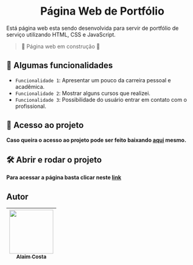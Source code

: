 <h1 align="center">Página Web de Portfólio</h1>

Está página web esta sendo desenvolvida para servir de portfólio de serviço utilizando HTML, CSS e JavaScript.<br>


>:construction: Página web em construção :construction:



## :hammer: Algumas funcionalidades
- `Funcionalidade 1`: Apresentar um pouco da carreira pessoal e acadêmica.
- `Funcionalidade 2`: Mostrar alguns cursos que realizei.
- `Funcionalidade 3`: Possibilidade do usuário entrar em contato com o profissional.

## 📁 Acesso ao projeto

**Caso queira o acesso ao projeto pode ser feito baixando <a href="">aqui</a> mesmo.**

## 🛠️ Abrir e rodar o projeto

**Para acessar a página basta clicar neste <a href="https://alaimcosta.github.io/alaimcostadev/home.html">link</a>**

## Autor
| [<img src="https://user-images.githubusercontent.com/71519298/188052888-7d822b41-2950-4e4b-b6e7-0863dc9ef67d.jpg" width=115><br><sub>Alaim Costa</sub>](https://github.com/alaimcosta) |
| :---: |
